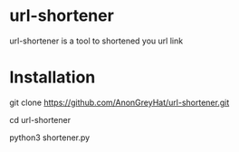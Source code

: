 # url-shortener

url-shortener is a tool to shortened you url link 

# Installation
git clone https://github.com/AnonGreyHat/url-shortener.git

cd url-shortener

python3 shortener.py 
